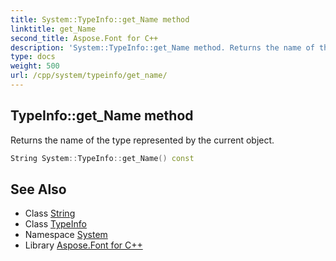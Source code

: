 ```yaml
---
title: System::TypeInfo::get_Name method
linktitle: get_Name
second_title: Aspose.Font for C++
description: 'System::TypeInfo::get_Name method. Returns the name of the type represented by the current object in C++.'
type: docs
weight: 500
url: /cpp/system/typeinfo/get_name/
---
```

## TypeInfo::get_Name method


Returns the name of the type represented by the current object.

```cpp
String System::TypeInfo::get_Name() const
```

## See Also

* Class [String](../../string/)
* Class [TypeInfo](../)
* Namespace [System](../../)
* Library [Aspose.Font for C++](../../../)
